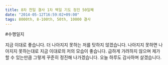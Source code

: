 ```yaml
---
title: 8차 천일 결사 1차 백일 기도 정진 50일째
date: "2014-05-12T16:59:02+09:00"
tags: 8000th, 8-100th, 50th, 10000 결사
---
```


#수행일지

지금 이대로 좋습니다. 더 나아지지 못하는 저를 탓하지 않겠습니다. 나아지지 못하면 나아지지 못하는대로 지금 이대로의 저의 모습이 좋습니다. 급하게 가려하지 않으며 제가 할 수 있는만큼 그렇게 꾸준히 정진해 나가겠습니다. 오늘 하루도 감사하며 살겠습니다.
